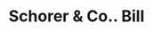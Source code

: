 ---
doi: 10.7916/D81K0NTT
date_other: '1890'
date_other_textual: 1890-1899
form: printed ephemera
genre:
- Invoices
name:
- Schorer & Co.
object_in_context_url: https://biggert.cul.columbia.edu/items/view/ave_biggert_00089
subject_hierarchical_geographic:
- New Haven, Connecticut, United States
subject_name:
- Schorer & Co.
title: Schorer & Co.. Bill
sort_title: Schorer & Co.. Bill
call_number: ave_biggert_00089
coordinates:
- 41.309999999999995,-72.92361111111111
pid: ave_biggert_00089
identifiers: ave_biggert_00089
canvas_id: ldpd:395364
permalink: "/items/ave_biggert_00089/"
layout: iiif-image-page
---